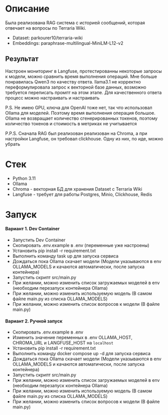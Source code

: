# Описание
Была реализована RAG система с историей сообщений, которая отвечает на вопросы по Terraria Wiki.
- Dataset: parkourer10/terraria-wiki
- Embeddings: paraphrase-multilingual-MiniLM-L12-v2

## Результат
Настроен мониторинг в Langfuse, протестированны некоторые запросы к модели, можно сравнить время выполнения операций. Мне больше понравилась Qwen3 по качеству ответа.
llama3.1 не корректно переформулировала запрос к векторной базе данных, возможно требуется переписать промпт на этом этапе. Для качественного ответа процесс можно настраивать и настраивать

P.S. Не имею GPU, ключа для OpenAI тоже нет, так что использовал Ollama для моделей. Поэтому время выполнения операция большое. Ollama не возвращает количество сгенерированных токенов, поэтому количество токенов и стоимость в метриках не учитывается

P.P.S. Сначала RAG был реализован реализован на Chroma, а при настройки Langfuse, он требовал clickhouse. Одну из них, по иде, можно убрать


# Стек
- Python 3.11
- Ollama
- Сhroma - векторная БД для хранения Dataset с Terraria Wiki
- Langfuse - требует для работы Postgres, Minio, Clickhouse, Redis


# Запуск
#### Вариант 1. Dev Container 
- Запустить Dev Container
- Скопировать .env.example в .env (переменные уже настроены)
- Установить pip install -r requirement.txt
- Выполнить команду task up для запуска сервиса
- Дождаться пока Ollama скачает модели (Модели указываются в env OLLAMA_MODELS и качаются автоматически, после запуска контейнера)
- Запустить скрипт src/main.py
- При желании, можно изменить список загружаемых моделей в env (необходим перезапуск контейнера Ollama)
- При желании, можно изменить используемую модель (В самом файле main.py из списка OLLAMA_MODELS)
- При желании, можно изменить список вопросов к модели (В файле main.py)


#### Вариант 2. Ручной запуск
- Скопировать .env.example в .env
- Изменить значение переменных в .env OLLAMA_HOST, CHROMA_URL и LANGFUSE_HOST на `localhost`
- Установить pip install -r requirement.txt
- Выполнить команду docker compose up -d для запуска сервиса
- Дождаться пока Ollama скачает модели (Модели указываются в env OLLAMA_MODELS и качаются автоматически, после запуска контейнера)
- Запустить скрипт src/main.py
- При желании, можно изменить список загружаемых моделей в env (необходим перезапуск контейнера Ollama)
- При желании, можно изменить используемую модель (В самом файле main.py из списка OLLAMA_MODELS)
- При желании, можно изменить список вопросов к модели (В файле main.py)
